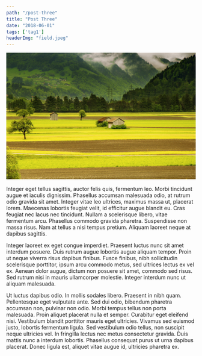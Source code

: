 ```yaml
---
path: "/post-three"
title: "Post Three"
date: "2018-06-01"
tags: ['tag1']
headerImg: "field.jpeg"
---
```


![](field.jpeg)

Integer eget tellus sagittis, auctor felis quis, fermentum leo. Morbi tincidunt augue et iaculis dignissim. Phasellus accumsan malesuada odio, at rutrum odio gravida sit amet. Integer vitae leo ultrices, maximus massa ut, placerat lorem. Maecenas lobortis feugiat velit, id efficitur augue blandit eu. Cras feugiat nec lacus nec tincidunt. Nullam a scelerisque libero, vitae fermentum arcu. Phasellus commodo gravida pharetra. Suspendisse non massa risus. Nam at tellus a nisi tempus pretium. Aliquam laoreet neque at dapibus sagittis.

Integer laoreet ex eget congue imperdiet. Praesent luctus nunc sit amet interdum posuere. Duis rutrum augue lobortis augue aliquam tempor. Proin ut neque viverra risus dapibus finibus. Fusce finibus, nibh sollicitudin scelerisque porttitor, ipsum arcu commodo metus, sed ultrices lectus ex vel ex. Aenean dolor augue, dictum non posuere sit amet, commodo sed risus. Sed rutrum nisi in mauris ullamcorper molestie. Integer interdum nunc ut aliquam malesuada.

Ut luctus dapibus odio. In mollis sodales libero. Praesent in nibh quam. Pellentesque eget vulputate ante. Sed dui odio, bibendum pharetra accumsan non, pulvinar non odio. Morbi tempus tellus non porta malesuada. Proin aliquet placerat nulla et semper. Curabitur eget eleifend nisi. Vestibulum blandit porttitor mauris eget ultricies. Vivamus sed euismod justo, lobortis fermentum ligula. Sed vestibulum odio tellus, non suscipit neque ultricies vel. In fringilla lectus nec metus consectetur gravida. Duis mattis nunc a interdum lobortis. Phasellus consequat purus ut urna dapibus placerat. Donec ligula est, aliquet vitae augue id, ultricies pharetra ex.

<!-- To embed a youtube video:
<iframe width="560" height="315" src="https://www.youtube.com/embed/4n0xNbfJLR8" frameborder="0" allowfullscreen></iframe> -->